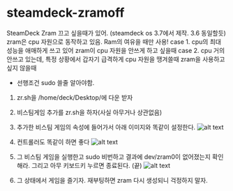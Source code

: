 # steamdeck-zramoff
SteamDeck Zram 끄고 싶을때가 있어. (steamdeck os 3.7에서 제작. 3.6 동일할듯)
zram은 cpu 자원으로 동작하고 있음. Ram의 여유을 때만 사용!
case 1. cpu의 최대성능을 애매하게 쓰고 있어 zram이 cpu 자원을 안쓰게 하고 싶을때
case 2. cpu 거의 안쓰고 있는데, 특정 상황에서 갑자기 급격하게 cpu 자원을 땡겨쓸때 zram을 사용하고 싶지 않을때

- 선행조건 sudo 쓸줄 알아야함.

1. zr.sh을 /home/deck/Desktop/에 다운 받자

2. 비스팀게임 추가를 zr.sh을 하자(사실 아무거나 상관없음)

3. 추가한 비스팀 게임의 속성에 들어가서 아래 이미지와 똑같이 설정한다.
![alt text](<Screenshot 2024-06-21 at 2.09.49 PM.png>)

4. 컨트롤러도 똑같이 하면 좋다 
![alt text](<Screenshot 2024-06-21 at 2.09.49 PM-1.png>)

5. 그 비스팀 게임을 실행한고 sudo 비번하고 결과에 dev/zram0이 없어졌는지 확인해라. 그리고 아무 키보드키 누르면 종료된다. (끝)
![alt text](<Screenshot 2024-06-21 at 2.12.10 PM.png>)

6. 그 상태에서 게임을 즐기자. 재부팅하면 zram 다시 생성되니 걱정하지 말자. 

